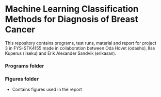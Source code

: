 # Machine Learning Classification Methods for Diagnosis of Breast Cancer

This repository contains programs, test runs, material and report for project 3 in FYS-STK4155 made in collaboration between Oda Hovet (odasho), Ilse Kuperus (ilseku) and Erik Alexander Sandvik (erikasan).



### Programs folder


### Figures folder
* Contains figures used in the report
